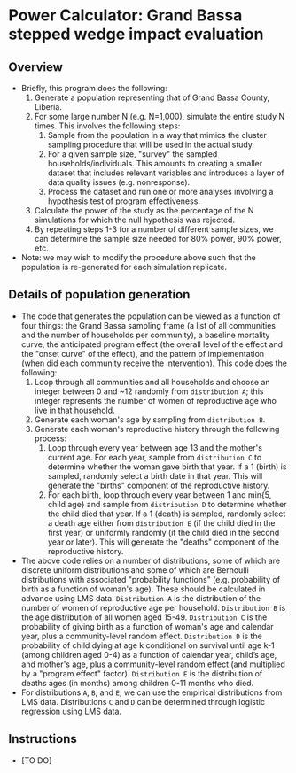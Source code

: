 # Power Calculator: Grand Bassa stepped wedge impact evaluation

## Overview
- Briefly, this program does the following:
	1) Generate a population representing that of Grand Bassa County, Liberia.
	2) For some large number N (e.g. N=1,000), simulate the entire study N times. This involves the following steps:
		1) Sample from the population in a way that mimics the cluster sampling procedure that will be used in the actual study.
		2) For a given sample size, "survey" the sampled households/individuals. This amounts to creating a smaller dataset that includes relevant variables and introduces a layer of data quality issues (e.g. nonresponse).
		3) Process the dataset and run one or more analyses involving a hypothesis test of program effectiveness.
	3) Calculate the power of the study as the percentage of the N simulations for which the null hypothesis was rejected.
	4) By repeating steps 1-3 for a number of different sample sizes, we can determine the sample size needed for 80% power, 90% power, etc.
- Note: we may wish to modify the procedure above such that the population is re-generated for each simulation replicate.

## Details of population generation
- The code that generates the population can be viewed as a function of four things: the Grand Bassa sampling frame (a list of all communities and the number of households per community), a baseline mortality curve, the anticipated program effect (the overall level of the effect and the "onset curve" of the effect), and the pattern of implementation (when did each community receive the intervention). This code does the following:
	1) Loop through all communities and all households and choose an integer between 0 and ~12 randomly from `distribution A`; this integer represents the number of women of reproductive age who live in that household.
	2) Generate each woman's age by sampling from `distribution B`.
	3) Generate each woman's reproductive history through the following process:
		1) Loop through every year between age 13 and the mother's current age. For each year, sample from `distribution C` to determine whether the woman gave birth that year. If a 1 (birth) is sampled, randomly select a birth date in that year. This will generate the "births" component of the reproductive history.
		2) For each birth, loop through every year between 1 and min{5, child age} and sample from `distribution D` to determine whether the child died that year. If a 1 (death) is sampled, randomly select a death age either from `distribution E` (if the child died in the first year) or uniformly randomly (if the child died in the second year or later). This will generate the "deaths" component of the reproductive history.
- The above code relies on a number of distributions, some of which are discrete uniform distributions and some of which are Bernoulli distributions with associated "probability functions" (e.g. probability of birth as a function of woman's age). These should be calculated in advance using LMS data. `Distribution A` is the distribution of the number of women of reproductive age per household. `Distribution B` is the age distribution of all women aged 15-49. `Distribution C` is the probability of giving birth as a function of woman's age and calendar year, plus a community-level random effect. `Distribution D` is the probability of child dying at age k conditional on survival until age k-1 (among children aged 0-4) as a function of calendar year, child’s age, and mother's age, plus a community-level random effect (and multiplied by a "program effect" factor). `Distribution E` is the distribution of deaths ages (in months) among children 0-11 months who died.
- For distributions `A`, `B`, and `E`, we can use the empirical distributions from LMS data. Distributions `C` and `D` can be determined through logistic regression using LMS data.

## Instructions
- [TO DO]
